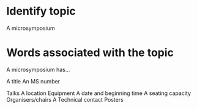 # Identify topic

A microsymposium

# Words associated with the topic

A microsymposium has...

A title
An MS number

Talks
A location
Equipment
A date and beginning time
A seating capacity
Organisers/chairs
A Technical contact
Posters
